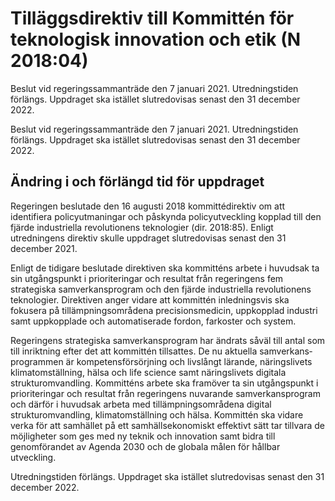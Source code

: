 # Tilläggsdirektiv till Kommittén för teknologisk innovation och etik (N 2018:04)

Beslut vid regeringssammanträde den 7 januari 2021. Utredningstiden förlängs. Uppdraget ska istället slutredovisas senast den 31 december 2022.

Beslut vid regeringssammanträde den 7 januari 2021. Utredningstiden förlängs. Uppdraget ska istället slutredovisas senast den 31 december 2022.

## Ändring i och förlängd tid för uppdraget

Regeringen beslutade den 16 augusti 2018 kommittédirektiv om att identifiera policyutmaningar och påskynda policyutveckling kopplad till den fjärde industriella revolutionens teknologier (dir. 2018:85). Enligt utredningens direktiv skulle uppdraget slutredovisas senast den 31 december 2021.

Enligt de tidigare beslutade direktiven ska kommitténs arbete i huvudsak ta sin utgångspunkt i prioriteringar och resultat från regeringens fem strategiska samverkansprogram och den fjärde industriella revolutionens teknologier. Direktiven anger vidare att kommittén inledningsvis ska fokusera på tillämpningsområdena precisionsmedicin, uppkopplad industri samt uppkopplade och automatiserade fordon, farkoster och system.

Regeringens strategiska samverkansprogram har ändrats såväl till antal som till inriktning efter det att kommittén tillsattes. De nu aktuella samverkans­programmen är kompetensförsörjning och livslångt lärande, näringslivets klimatomställning, hälsa och life science samt näringslivets digitala strukturomvandling. Kommitténs arbete ska framöver ta sin utgångspunkt i prioriteringar och resultat från regeringens nuvarande samverkansprogram och därför i huvudsak arbeta med tillämpningsområdena digital strukturomvandling, klimatomställning och hälsa. Kommittén ska vidare verka för att samhället på ett samhällsekonomiskt effektivt sätt tar tillvara de möjligheter som ges med ny teknik och innovation samt bidra till genomförandet av Agenda 2030 och de globala målen för hållbar utveckling.

Utredningstiden förlängs. Uppdraget ska istället slutredovisas senast den 31 december 2022.

